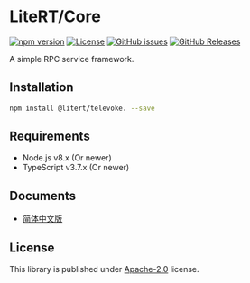 # LiteRT/Core

[![npm version](https://img.shields.io/npm/v/@litert/televoke.svg?colorB=brightgreen)](https://www.npmjs.com/package/@litert/televoke. "Stable Version")
[![License](https://img.shields.io/npm/l/@litert/televoke.svg?maxAge=2592000?style=plastic)](https://github.com/litert/televoke./blob/master/LICENSE)
[![GitHub issues](https://img.shields.io/github/issues/litert/televoke.js.svg)](https://github.com/litert/televoke.js/issues)
[![GitHub Releases](https://img.shields.io/github/release/litert/televoke.js.svg)](https://github.com/litert/televoke.js/releases "Stable Release")

A simple RPC service framework.

## Installation

```sh
npm install @litert/televoke. --save
```

## Requirements

- Node.js v8.x (Or newer)
- TypeScript v3.7.x (Or newer)

## Documents

- [简体中文版](./docs/zh-CN/README.md)

## License

This library is published under [Apache-2.0](./LICENSE) license.
